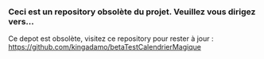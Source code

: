 ### Ceci est un repository obsolète du projet. Veuillez vous dirigez vers...
Ce depot est obsolète, visitez ce repository pour rester à jour : https://github.com/kingadamo/betaTestCalendrierMagique
